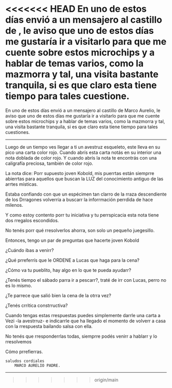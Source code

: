 <<<<<<< HEAD
En uno de estos días envió a un mensajero al castillo de , le aviso que uno de estos días me gustaría ir a visitarlo para que me cuente sobre estos microchips y a hablar de temas varios, como la mazmorra y tal, una visita bastante tranquila, si es que claro esta tiene tiempo para tales cuestione.
=======
En uno de estos días envió a un mensajero al castillo de Marco Aurelio, le aviso que uno de estos días me gustaría ir a visitarlo para que me cuente sobre estos microchips y a hablar de temas varios, como la mazmorra y tal, una visita bastante tranquila, si es que claro esta tiene tiempo para tales cuestiones.

---

Luego de un tiempo ves llegar a ti un avestruz esqueleto, este lleva en su pico una carta color rojo. Cuando abrís esta carta notás en su interior una nota doblada de color rojo. Y cuando abrís la nota te encontrás con una caligrafía preciosa, también de color rojo.

La nota dice:
Porr supuesto joven Kobold, mis puerrtas están siemprre abierrtas para aquellos que buscan la LUZ del conocimiento antiguo de las arrtes místicas.

Estaba confiando con que un espécimen tan clarro de la rraza descendiente de los Drragones volverría a buscarr la inforrmación perrdida de hace milenos.

Y como estoy contento porr tu iniciativa y tu perrspicacia esta nota tiene dos rregalos escondidos.

No tenés porr qué rresolverlos ahorra, son solo un pequeño juegesillo.

Entonces, tengo un par de preguntas que hacerte joven Kobold

¿Cuándo ibas a venirr?

¿Qué prreferrís que le ORDENE a Lucas que haga para la cena?

¿Cómo va tu pueblito, hay algo en lo que te pueda ayudarr?

¿Tenés tiempo el sábado parra ir a pescarr?, traté de irr con Lucas, perro no es lo mismo.

¿Te parrece que salió bien la cena de la otrra vez?

¿Tenés crritica constrructiva?

Cuando tengas estas rrespuestas puedes simplemente darrle una carta a Vezi -la avestrruz- e indicarrle que ha llegado el momento de volverr a casa con la rrespuesta bailando salsa con ella.

No tenés que rresponderrlas todas, siemprre podés venirr a hablarr y lo rresolvemos

Cómo prrefierras.

	saludos cordiales
		MARCO AURELIO PADRE.

---






>>>>>>> origin/main
